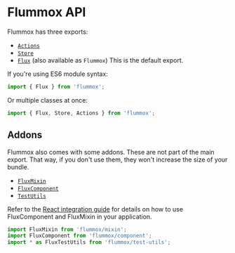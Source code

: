 Flummox API
===========

Flummox has three exports:

* [`Actions`](Actions.md)
* [`Store`](Store.md)
* [`Flux`](Flux.md) (also available as `Flummox`) This is the default export.

If you're using ES6 module syntax:

```js
import { Flux } from 'flummox';
```

Or multiple classes at once:

```js
import { Flux, Store, Actions } from 'flummox';
```

Addons
------

Flummox also comes with some addons. These are not part of the main export. That way, if you don't use them, they won't increase the size of your bundle.

* [`FluxMixin`](FluxMixin.md)
* [`FluxComponent`](FluxComponent.md)
* [`TestUtils`](TestUtils.md)

Refer to the [React integration guide](../react-integration.md) for details on how to use FluxComponent and FluxMixin in your application.

```js
import FluxMixin from 'flummox/mixin';
import FluxComponent from 'flummox/component';
import * as FluxTestUtils from 'flummox/test-utils';
```
